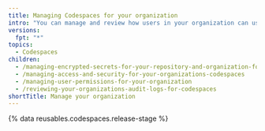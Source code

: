 ```yaml
---
title: Managing Codespaces for your organization
intro: "You can manage and review how users in your organization can use  {% data variables.product.prodname_github_codespaces %}."
versions:
  fpt: "*"
topics:
  - Codespaces
children:
  - /managing-encrypted-secrets-for-your-repository-and-organization-for-codespaces
  - /managing-access-and-security-for-your-organizations-codespaces
  - /managing-user-permissions-for-your-organization
  - /reviewing-your-organizations-audit-logs-for-codespaces
shortTitle: Manage your organization
---
```


{% data reusables.codespaces.release-stage %}
